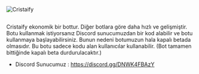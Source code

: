 ![Cristaify](https://i.hizliresim.com/9835p3a.png)

##
Cristaify ekonomik bir bottur. Diğer botlara göre daha hızlı ve gelişmiştir. Botu kullanmak istiyorsanız Discord sunucumuzdan bir kod alabilir ve botu kullanmaya başlayabilirsiniz. Bunun nedeni botumuzun hala kapalı betada olmasıdır. Bu botu sadece kodu alan kullanıcılar kullanabilir. (Bot tamamen bittiğinde kapalı beta durdurulacaktır.)
- Discord Sunucumuz : https://discord.gg/DNWK4FBAzY
